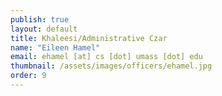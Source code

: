 ```yaml
---
publish: true
layout: default
title: Khaleesi/Administrative Czar
name: "Eileen Hamel"
email: ehamel [at] cs [dot] umass [dot] edu
thumbnail: /assets/images/officers/ehamel.jpg
order: 9
---
```

